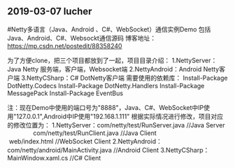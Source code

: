 2019-03-07
lucher
----------------------
#Netty多语言（Java、Android 、C#、WebSocket）通信实例Demo 
包括Java、Android、C#、Websockt通信源码
博客地址：https://mp.csdn.net/postedit/88358240

为了方便clone，把三个项目都放到了一起，项目目录介绍：
1.NettyServer：Java Netty 服务端，客户端，Websocket端
2.NettyAndroid：Android Netty客户端
3.NettyCSharp：C# DotNetty客户端
  需要使用的依赖库：
  Install-Package DotNetty.Codecs
  Install-Package DotNetty.Handlers
  Install-Package MessagePack
  Install-Package EventBus

注：现在Demo中使用的端口号为"8888"，Java、C#、WebSocket中IP使用"127.0.0.1",Android中IP使用"192.168.1.111"
根据实际情况进行修改，项目对应的修改位置为：
1.NettyServer：com/netty/test/RunServer.java //Java Server
               com/netty/test/RunClient.java //Java Client
               web/index.html //WebSocket Client
2.NettyAndroid：com/netty/android/MainActivity.java //Android Client
3.NettyCSharp：MainWindow.xaml.cs //C# Client
